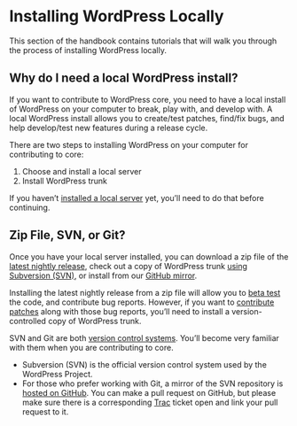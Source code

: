 # Installing WordPress Locally

This section of the handbook contains tutorials that will walk you through the process of installing WordPress locally.

## Why do I need a local WordPress install?

If you want to contribute to WordPress core, you need to have a local install of WordPress on your computer to break, play with, and develop with. A local WordPress install allows you to create/test patches, find/fix bugs, and help develop/test new features during a release cycle.

There are two steps to installing WordPress on your computer for contributing to core:

1.  Choose and install a local server
2.  Install WordPress trunk

If you haven’t [installed a local server](https://make.wordpress.org/core/handbook/contribute/#local-development-overview) yet, you’ll need to do that before continuing.

## Zip File, SVN, or Git?

Once you have your local server installed, you can download a zip file of the [latest nightly release](https://wordpress.org/nightly-builds/wordpress-latest.zip), check out a copy of WordPress trunk [using Subversion (SVN)](https://wordpress.org/download/source/), or install from our [GitHub mirror](https://github.com/WordPress/wordpress-develop).

Installing the latest nightly release from a zip file will allow you to [beta test](https://make.wordpress.org/core/handbook/testing/beta/) the code, and contribute bug reports. However, if you want to [contribute patches](https://make.wordpress.org/core/handbook/working-with-patches/) along with those bug reports, you’ll need to install a version-controlled copy of WordPress trunk.

SVN and Git are both [version control systems](https://make.wordpress.org/core/handbook/glossary/#version-control). You’ll become very familiar with them when you are contributing to core.

*   Subversion (SVN) is the official version control system used by the WordPress Project.
*   For those who prefer working with Git, a mirror of the SVN repository is [hosted on GitHub](https://github.com/WordPress/wordpress-develop). You can make a pull request on GitHub, but please make sure there is a corresponding [Trac](https://core.trac.wordpress.org/) ticket open and link your pull request to it.
